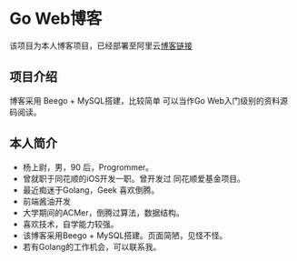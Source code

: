 # Go Web博客
该项目为本人博客项目，已经部署至阿里云[博客链接](http://101.200.222.32:8080/aboutMe)

## 项目介绍
博客采用 Beego + MySQL搭建，比较简单 可以当作Go Web入门级别的资料源码阅读。

## 本人简介
* 杨上尉，男，90 后，Progrommer。
* 曾就职于同花顺的iOS开发一职。曾开发过 同花顺爱基金项目。
* 最近痴迷于Golang，Geek 喜欢倒腾。
* 前端酱油开发
* 大学期间的ACMer，倒腾过算法，数据结构。
* 喜欢技术，自学能力较强。
* 该博客采用Beego + MySQL搭建。页面简陋，见怪不怪。
* 若有Golang的工作机会，可以联系我。